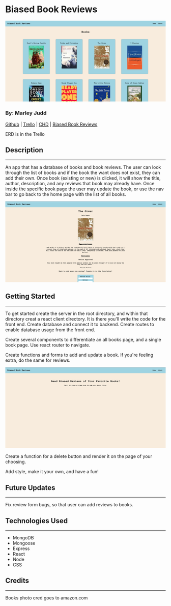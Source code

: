 # Biased Book Reviews

![Image](images/landing.png)

### By: Marley Judd

[Github](https://github.com/marmaeju/biased_book_reviews) | [Trello](https://trello.com/invite/b/Pn8hrW8c/ATTI31aa92c893c30286e458d0e54d96fc0aF62595F2/biasedbookreviews) | [CHD](https://lucid.app/lucidchart/8796e12e-4a9e-4825-814e-3b08417da54b/edit?invitationId=inv_f456c490-ba84-46e8-ab10-35c2136e0c3d) | [Biased Book Reviews](https://biased-book-reviews.herokuapp.com/)

ERD is in the Trello

## Description

---

An app that has a database of books and book reviews. The user can look through the list of books and if the book the want does not exist, they can add their own. Once book (existing or new) is clicked, it will show the title, author, description, and any reviews that book may already have. Once inside the specific book page the user may update the book, or use the nav bar to go back to the home page with the list of all books.

![Image](images/detail.png)

## Getting Started

---

To get started create the server in the root directory, and within that directory creat a react client directory. It is there you'll write the code for the front end. Create database and connect it to backend. Create routes to enable database usage from the front end.

Create several components to differentiate an all books page, and a single book page. Use react router to navigate.

Create functions and forms to add and update a book. If you're feeling extra, do the same for reviews.

![Image](images/about.png)

Create a function for a delete button and render it on the page of your choosing.

Add style, make it your own, and have a fun!

## Future Updates

---

Fix review form bugs, so that user can add reviews to books.

## Technologies Used

---

- MongoDB
- Mongoose
- Express
- React
- Node
- CSS

## Credits

---

Books photo cred goes to amazon.com
